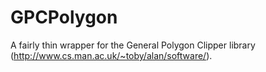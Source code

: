 GPCPolygon
==========

A fairly thin wrapper for the General Polygon Clipper library (http://www.cs.man.ac.uk/~toby/alan/software/).
